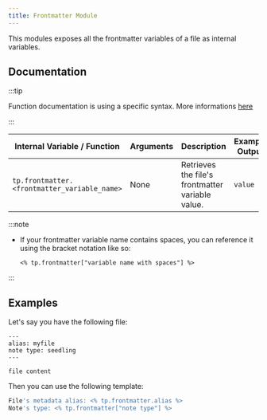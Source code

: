 ```yaml
---
title: Frontmatter Module
---
```


This modules exposes all the frontmatter variables of a file as internal variables.

## Documentation

:::tip

Function documentation is using a specific syntax. More informations [here](../../syntax#function-documentation-syntax)

:::

| Internal Variable / Function                 | Arguments | Description                                      | Example Output |
| -------------------------------------------- | --------- | ------------------------------------------------ | -------------- |
| `tp.frontmatter.<frontmatter_variable_name>` | None      | Retrieves the file's frontmatter variable value. | `value`        |

:::note

- If your frontmatter variable name contains spaces, you can reference it using the bracket notation like so: 

  ````
  <% tp.frontmatter["variable name with spaces"] %>
  ````

:::

## Examples

Let's say you have the following file:

````
---
alias: myfile
note type: seedling
---

file content
````

Then you can use the following template:

````javascript
File's metadata alias: <% tp.frontmatter.alias %>
Note's type: <% tp.frontmatter["note type"] %>
````
